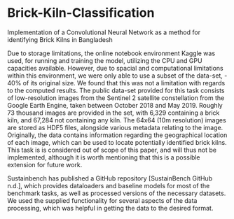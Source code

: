 # Brick-Kiln-Classification
Implementation of a Convolutional Neural Network as a method for identifying Brick Kilns in Bangladesh

Due to storage limitations, the online notebook environment Kaggle was used, for running and
training the model, utilizing the CPU and GPU capacities available. However, due to spacial
and computational limitations within this environment, we were only able to use a subset of the
data-set, - 40% of its original size. We found that this was not a limitation with regards to the
computed results.
The public data-set provided for this task consists of low-resolution images from the Sentinel 2
satellite constellation from the Google Earth Engine, taken between October 2018 and May 2019.
Roughly 73 thousand images are provided in the set, with 6,329 containing a brick kiln, and 67,284
not containing any kiln. The 64x64 (10m resolution) images are stored as HDF5 files, alongside
various metadata relating to the image. Originally, the data contains information regarding the
geographical location of each image, which can be used to locate potentially identified brick kilns.
This task is is considered out of scope of this paper, and will thus not be implemented, although
it is worth mentioning that this is a possible extension for future work.

Sustainbench has published a GitHub repository [SustainBench GitHub n.d.], which provides dataloaders
and baseline models for most of the benchmark tasks, as well as processed versions of the
necessary datasets. We used the supplied functionality for several aspects of the data processing,
which was helpful in getting the data to the desired format.
